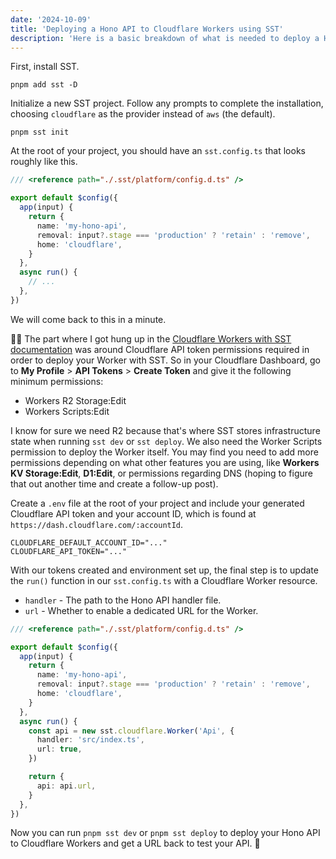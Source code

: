 ```yaml
---
date: '2024-10-09'
title: 'Deploying a Hono API to Cloudflare Workers using SST'
description: 'Here is a basic breakdown of what is needed to deploy a Hono API to Cloudflare Workers using SST.'
---
```


First, install SST.

```shell
pnpm add sst -D
```

Initialize a new SST project. Follow any prompts to complete the installation, choosing `cloudflare` as the provider instead of `aws` (the default).

```shell
pnpm sst init
```

At the root of your project, you should have an `sst.config.ts` that looks roughly like this.

```typescript title="sst.config.ts"
/// <reference path="./.sst/platform/config.d.ts" />

export default $config({
  app(input) {
    return {
      name: 'my-hono-api',
      removal: input?.stage === 'production' ? 'retain' : 'remove',
      home: 'cloudflare',
    }
  },
  async run() {
    // ...
  },
})
```

We will come back to this in a minute.

💁‍♂️ The part where I got hung up in the [Cloudflare Workers with SST documentation](https://sst.dev/docs/start/cloudflare/worker) was around Cloudflare API token permissions required in order to deploy your Worker with SST. So in your Cloudflare Dashboard, go to **My Profile** > **API Tokens** > **Create Token** and give it the following minimum permissions:

- Workers R2 Storage:Edit
- Workers Scripts:Edit

I know for sure we need R2 because that's where SST stores infrastructure state when running `sst dev` or `sst deploy`. We also need the Worker Scripts permission to deploy the Worker itself. You may find you need to add more permissions depending on what other features you are using, like **Workers KV Storage:Edit**, **D1:Edit**, or permissions regarding DNS (hoping to figure that out another time and create a follow-up post).

Create a `.env` file at the root of your project and include your generated Cloudflare API token and your account ID, which is found at `https://dash.cloudflare.com/:accountId`.

```shell title=".env"
CLOUDFLARE_DEFAULT_ACCOUNT_ID="..."
CLOUDFLARE_API_TOKEN="..."
```

With our tokens created and environment set up, the final step is to update the `run()` function in our `sst.config.ts` with a Cloudflare Worker resource.

- `handler` - The path to the Hono API handler file.
- `url` - Whether to enable a dedicated URL for the Worker.

```typescript title="sst.config.ts" mark={12-19}
/// <reference path="./.sst/platform/config.d.ts" />

export default $config({
  app(input) {
    return {
      name: 'my-hono-api',
      removal: input?.stage === 'production' ? 'retain' : 'remove',
      home: 'cloudflare',
    }
  },
  async run() {
    const api = new sst.cloudflare.Worker('Api', {
      handler: 'src/index.ts',
      url: true,
    })

    return {
      api: api.url,
    }
  },
})
```

Now you can run `pnpm sst dev` or `pnpm sst deploy` to deploy your Hono API to Cloudflare Workers and get a URL back to test your API. 🎉
